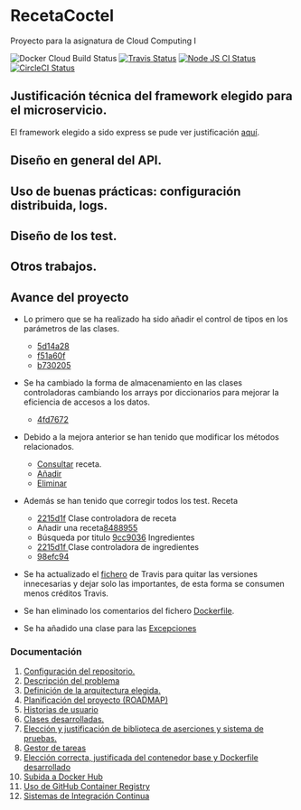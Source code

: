 # RecetaCoctel

Proyecto para la asignatura de Cloud Computing I 

![Docker Cloud Build Status](https://img.shields.io/docker/cloud/build/cr13/recetacoctel)  [![Travis Status](https://travis-ci.com/cr13/RecetaCoctel.svg?branch=main)](https://travis-ci.com/cr13/RecetaCoctel) 
[![Node JS CI Status](https://github.com/cr13/RecetaCoctel/workflows/Node.js%20CI/badge.svg)](https://github.com/cr13/RecetaCoctel/actions)  [![CircleCI Status](https://circleci.com/gh/cr13/RecetaCoctel.svg?style=shield)](https://app.circleci.com/pipelines/github/cr13/RecetaCoctel?branch=main)

## Justificación técnica del framework elegido para el microservicio.

El framework elegido a sido express se pude ver justificación [aquí](https://cr13.github.io/RecetaCoctel/frameworks.html).

## Diseño en general del API.

## Uso de buenas prácticas: configuración distribuida, logs.

## Diseño de los test.

## Otros trabajos.

## Avance del proyecto

- Lo primero que se ha realizado ha sido añadir el control de tipos en los parámetros de las clases.
    - [5d14a28](https://github.com/cr13/RecetaCoctel/commit/5d14a28aa9c2263447b1a82cca6b84b5cf447cf9)
    - [f51a60f](https://github.com/cr13/RecetaCoctel/commit/f51a60ffe13dc51fc5f6d48740338dd2abd6a611)
    - [b730205](https://github.com/cr13/RecetaCoctel/commit/f51a60ffe13dc51fc5f6d48740338dd2abd6a611)
- Se ha cambiado la forma de almacenamiento en las clases controladoras cambiando los arrays por diccionarios para mejorar la eficiencia de accesos a los datos.
    - [4fd7672](https://github.com/cr13/RecetaCoctel/commit/4fd76723d8bc75f94d135fc44a358d5cae57c417)
- Debido a la mejora anterior se han tenido que modificar los métodos relacionados.
    - [Consultar](https://github.com/cr13/RecetaCoctel/issues/5) receta.
    - [Añadir](https://github.com/cr13/RecetaCoctel/issues/6)
    - [Eliminar](https://github.com/cr13/RecetaCoctel/issues/8)
- Además se han tenido que corregir todos los test.
    Receta
    - [2215d1f](https://github.com/cr13/RecetaCoctel/commit/2215d1f1a5cd41bb5825e012fb20ca145383b162)
    Clase controladora de receta
    - Añadir una receta[8488955](https://github.com/cr13/RecetaCoctel/commit/8488955afc22ceb0efe83a11b6be3a64d9fdb2d9)
    - Búsqueda por titulo [9cc9036](https://github.com/cr13/RecetaCoctel/commit/9cc9036ed153fc032520e32a709f87c241ea9471)
    Ingredientes
    - [2215d1f ](https://github.com/cr13/RecetaCoctel/commit/8af3cd95097fbeabca1ba40becba7b512bb76bf4#diff-944456afa8b87a27520cc9bb37b45391c6c68777cbd9f48e3dd062a32dcd7490)
    Clase controladora de ingredientes
    - [98efc94 ](https://github.com/cr13/RecetaCoctel/commit/98efc9427a050e118167b255ea6dc494b9107006)
    
- Se ha actualizado el [fichero](https://github.com/cr13/RecetaCoctel/commit/c8a2305dbd193556e6391ffd36aa76fa3ae425c8) de Travis para quitar las versiones innecesarias y dejar solo las importantes, de esta forma se consumen menos créditos Travis.
- Se han eliminado los comentarios del fichero [Dockerfile](https://github.com/cr13/RecetaCoctel/issues/31).
- Se ha añadido una clase para las [Excepciones](https://github.com/cr13/RecetaCoctel/issues/29)



### Documentación

1. [Configuración del repositorio.](./doc/doc_H0.md)
2. [Descripción del problema](./doc/desc_prob.md)
3. [Definición de la arquitectura elegida.](https://cr13.github.io/RecetaCoctel/)
4. [Planificación del proyecto (ROADMAP)](https://cr13.github.io/RecetaCoctel/Roadmap.html)
5. [Historias de usuario](https://cr13.github.io/RecetaCoctel/hu.html)
6. [Clases desarrolladas.](https://cr13.github.io/RecetaCoctel/clases_desarrolladas.html)
7. [Elección y justificación de biblioteca de aserciones y sistema de pruebas.](https://cr13.github.io/RecetaCoctel/aserciones_sis_pruebas.html)
8. [Gestor de tareas](https://cr13.github.io/RecetaCoctel/aserciones_sis_pruebas.html#item3)
9. [Elección correcta, justificada del contenedor base y Dockerfile desarrollado](https://cr13.github.io/RecetaCoctel/contenedor.html)
10. [Subida a Docker Hub](https://cr13.github.io/RecetaCoctel/docker_hub.html)
11. [Uso de GitHub Container Registry](https://cr13.github.io/RecetaCoctel/githubcontainerregistry.html)
12. [Sistemas de Integración Continua](https://cr13.github.io/RecetaCoctel/ci.html)
